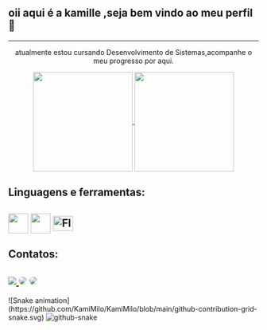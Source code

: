 
## oii aqui é a kamille ,seja bem vindo ao meu perfil🌠

---
 <div align="center">
<p>atualmente estou cursando Desenvolvimento de Sistemas,acompanhe o meu progresso por aqui. <p/>
<a href="https://github.com/anuraghazra/github-readme-stats">
  <img height=200 align="center" src="https://github-readme-stats.vercel.app/api?username=KamiMilo&show_icons=true&theme=radical" />
</a>
<a href="https://github.com/anuraghazra/convoychat">
  <img height=200 align="center" src="https://github-readme-stats.vercel.app/api/top-langs/?username=anuraghazra&layout=donut&theme=radical" />
</a>
</div>
<div>
 <h2 >Linguagens e ferramentas: <h2>
<img align="center" height=40 src="https://cdn.jsdelivr.net/gh/devicons/devicon/icons/csharp/csharp-original.svg" />
<img align="center" height=40 src="https://cdn.jsdelivr.net/gh/devicons/devicon/icons/vscode/vscode-original.svg" />  
<img align="center" alt="FIGMA" height="30" width="40"src="https://cdn.jsdelivr.net/gh/devicons/devicon/icons/figma/figma-original.svg" />
</div>
   <div>
 <h2 >Contatos:<h2>
 <a href = "mailto:kamille.senai@gmail.com"><img src="https://img.shields.io/badge/-Gmail-%23333?style=for-the-badge&logo=gmail&logoColor=white" target="_blank"</a>
<a href="https://www.instagram.com/kamillemi7/" target="_blank"><img src="https://img.shields.io/badge/-Instagram-%23E4405F?style=for-the-badge&logo=instagram&logoColor=white" style="border-radius: 30px"></a>
   <a href="https://www.linkedin.com/in/kamille-milo-0a6155266" target="_blank"><img src="https://img.shields.io/badge/-LinkedIn-%230077B5?style=for-the-badge&logo=linkedin&logoColor=white" style="border-radius: 30px" target="_blank"></a> 
   </div>

<picture>
 ![Snake animation](https://github.com/KamiMilo/KamiMilo/blob/main/github-contribution-grid-snake.svg)
  <source media="(prefers-color-scheme: dark)" srcset="github-snake-dark.svg" />
  <source media="(prefers-color-scheme: light)" srcset="github-snake.svg" />
  <img alt="github-snake" src="github-snake.svg" />
</picture>



